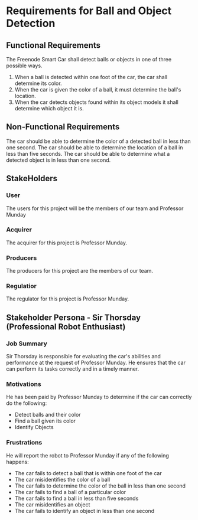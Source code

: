 # Requirements for Ball and Object Detection

## Functional Requirements 
The Freenode Smart Car shall detect balls or objects in one of three possible ways.
1. When a ball is detected within one foot of the car, the car shall determine its color.
2. When the car is given the color of a ball, it must determine the ball's location.
3. When the car detects objects found within its object models it shall determine which object it is.

## Non-Functional Requirements
The car should be able to determine the color of a detected ball in less than one second.
The car should be able to determine the location of a ball in less than five seconds.
The car should be able to determine what a detected object is in less than one second.

## StakeHolders
### User
The users for this project will be the members of our team and Professor Munday
### Acquirer
The acquirer for this project is Professor Munday.
### Producers
The producers for this project are the members of our team.
### Regulatior
The regulator for this project is Professor Munday.

## Stakeholder Persona - Sir Thorsday (Professional Robot Enthusiast)
### Job Summary
Sir Thorsday is responsible for evaluating the car's abilities and performance at the request of Professor Munday. He ensures that the car can perform its tasks correctly and in a timely manner.

### Motivations
He has been paid by Professor Munday to determine if the car can correctly do the following: 
- Detect balls and their color
- Find a ball given its color
- Identify Objects

### Frustrations
He will report the robot to Professor Munday if any of the following happens:
- The car fails to detect a ball that is within one foot of the car
- The car misidentifies the color of a ball
- The car fails to determine the color of the ball in less than one second
- The car fails to find a ball of a particular color
- The car fails to find a ball in less than five seconds
- The car misidentifies an object
- The car fails to identify an object in less than one second
